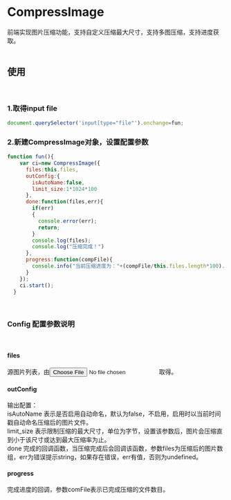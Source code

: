 # CompressImage
前端实现图片压缩功能，支持自定义压缩最大尺寸，支持多图压缩，支持进度获取。
<br/>
<br/>

## 使用

<br/>

### 1.取得input file

```javascript
document.querySelector('input[type="file"').onchange=fun;
```

### 2.新建CompressImage对象，设置配置参数

```javascript
function fun(){
    var ci=new CompressImage({
      files:this.files,
      outConfig:{
        isAutoName:false,
        limit_size:1*1024*100
      },
      done:function(files,err){
        if(err)
        {
          console.error(err);
          return;
        }
        console.log(files);
        console.log("压缩完成！")
      },
      progress:function(compFile){
        console.info("当前压缩进度为："+(compFile/this.files.length*100).toFixed(2)+"%");
      }
    });
    ci.start();
  }
```
<br/>

### Config 配置参数说明

<br/>

#### files

源图片列表，由<input type='file'/>取得。

#### outConfig

输出配置：
<br/>
isAutoName 表示是否启用自动命名，默认为false，不启用，启用时以当前时间戳自动命名压缩后的图片文件。
<br/>
limit_size 表示限制压缩的最大尺寸，单位为字节，设置该参数后，图片会压缩直到小于该尺寸或达到最大压缩率为止。
<br/>
done  完成的回调函数，当压缩完成后会回调该函数，参数files为压缩后的图片数组，err为错误提示string，如果存在错误，err有值，否则为undefined。
<br/>

#### progress

完成进度的回调，参数comFile表示已完成压缩的文件数目。
